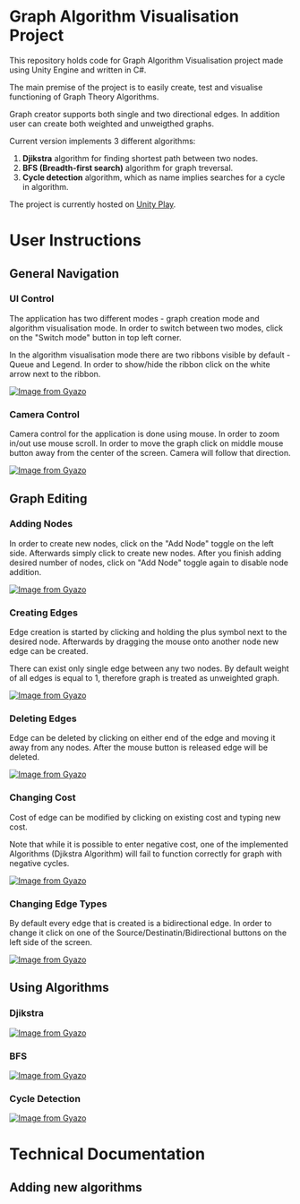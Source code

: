# Graph Algorithm Visualisation Project

This repository holds code for Graph Algorithm Visualisation project made using Unity Engine and written in C#. 

The main premise of the project is to easily create, test and visualise functioning of Graph Theory Algorithms. 

Graph creator supports both single and two directional edges. In addition user can create both weighted and unweigthed graphs.

Current version implements 3 different algorithms:
1. **Djikstra** algorithm for finding shortest path between two nodes.
2. **BFS (Breadth-first search)** algorithm for graph treversal.
3. **Cycle detection** algorithm, which as name implies searches for a cycle in algorithm.

The project is currently hosted on [Unity Play](https://play.unity.com/mg/other/my-new-microgame-5350).

# User Instructions
## General Navigation
### UI Control

The application has two different modes - graph creation mode and algorithm visualisation mode. In order to switch between two modes, click on the "Switch mode" button in top left corner.

In the algorithm visualisation mode there are two ribbons visible by default - Queue and Legend. In order to show/hide the ribbon click on the white arrow next to the ribbon.

[![Image from Gyazo](https://i.gyazo.com/b57eb03c97a634c972c2e5bdbb2121da.gif)](https://gyazo.com/b57eb03c97a634c972c2e5bdbb2121da)

### Camera Control
Camera control for the application is done using mouse. In order to zoom in/out use mouse scroll. In order to move the graph click on middle mouse button away from the center of the screen. Camera will follow that direction. 

[![Image from Gyazo](https://i.gyazo.com/5a424df08f89faed7020ba7c607bb48c.gif)](https://gyazo.com/5a424df08f89faed7020ba7c607bb48c)

## Graph Editing
### Adding Nodes
In order to create new nodes, click on the "Add Node" toggle on the left side. Afterwards simply click to create new nodes. After you finish adding desired number of nodes, click on "Add Node" toggle again to disable node addition. 

[![Image from Gyazo](https://i.gyazo.com/14b50b68e0500b7a76a6e8a1ac923703.gif)](https://gyazo.com/14b50b68e0500b7a76a6e8a1ac923703)

### Creating Edges
Edge creation is started by clicking and holding the plus symbol next to the desired node. Afterwards by dragging the mouse onto another node new edge can be created. 

There can exist only single edge between any two nodes. By default weight of all edges is equal to 1, therefore graph is treated as unweighted graph.

[![Image from Gyazo](https://i.gyazo.com/4fffbec8ac47fcad9f8cf16b61671672.gif)](https://gyazo.com/4fffbec8ac47fcad9f8cf16b61671672)

### Deleting Edges
Edge can be deleted by clicking on either end of the edge and moving it away from any nodes. After the mouse button is released edge will be deleted.

[![Image from Gyazo](https://i.gyazo.com/026ff8221f304d9aaed6da042b06e40d.gif)](https://gyazo.com/026ff8221f304d9aaed6da042b06e40d)

### Changing Cost
Cost of edge can be modified by clicking on existing cost and typing new cost. 

Note that while it is possible to enter negative cost, one of the implemented Algorithms (Djikstra Algorithm) will fail to function correctly for graph with negative cycles.

[![Image from Gyazo](https://i.gyazo.com/6fb335ba66ff576ce5b7fd47c503d059.gif)](https://gyazo.com/6fb335ba66ff576ce5b7fd47c503d059)

### Changing Edge Types
By default every edge that is created is a bidirectional edge. In order to change it click on one of the Source/Destinatin/Bidirectional buttons on the left side of the screen.

[![Image from Gyazo](https://i.gyazo.com/a45b3c02d11ebc697775c3b424e727b4.gif)](https://gyazo.com/a45b3c02d11ebc697775c3b424e727b4)

## Using Algorithms
### Djikstra
[![Image from Gyazo](https://i.gyazo.com/8ade518e284889119381460e410be4a8.gif)](https://gyazo.com/8ade518e284889119381460e410be4a8)

### BFS
[![Image from Gyazo](https://i.gyazo.com/f8f2ddcab62ba7feb9d6686edc8179c9.gif)](https://gyazo.com/f8f2ddcab62ba7feb9d6686edc8179c9)

### Cycle Detection
[![Image from Gyazo](https://i.gyazo.com/91b71857d0215d5ed8bcd0b5319f24d3.gif)](https://gyazo.com/91b71857d0215d5ed8bcd0b5319f24d3)

# Technical Documentation

## Adding new algorithms
